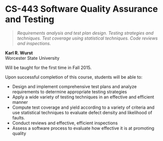 # CS-443 Software Quality Assurance and Testing

> *Requirements analysis and test plan design. Testing strategies and techniques. Test coverage using statistical techniques. Code reviews and inspections.*

**Karl R. Wurst**
<br>Worcester State University

Will be taught for the first time in Fall 2015.

Upon successful completion of this course, students will be able to:

* Design and implement comprehensive test plans and analyze requirements to determine appropriate testing strategies
* Apply a wide variety of testing techniques in an effective and efficient manner
* Compute test coverage and yield according to a variety of criteria and use statistical techniques to evaluate defect density and likelihood of faults.
* Conduct reviews and effective, efficient inspections
* Assess a software process to evaluate how effective it is at promoting quality
